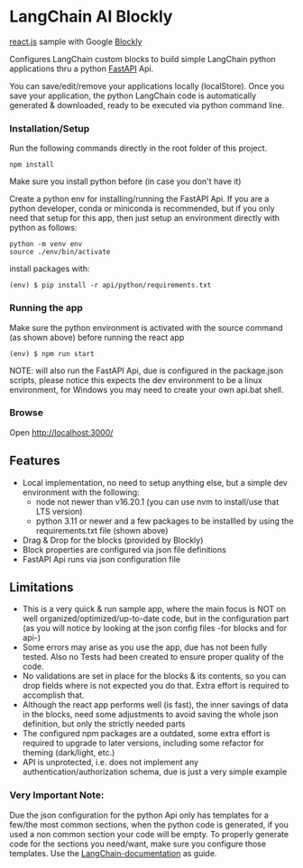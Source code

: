 # LangChain AI Blockly 

[react.js](https://reactjs.org/) sample with Google [Blockly](https://github.com/google/blockly)

Configures LangChain custom blocks to build simple LangChain python applications thru a python [FastAPI](https://fastapi.tiangolo.com) Api.

You can save/edit/remove your applications locally (localStore). Once you save your application, the python LangChain code is automatically generated & downloaded, ready to be executed via python command line.

### Installation/Setup
Run the following commands directly in the root folder of this project.

```
npm install
```

Make sure you install python before (in case you don't have it)

Create a python env for installing/running the FastAPI Api. If you are a python developer, conda or miniconda is recommended, but if you only need that setup for this app, then just setup an environment directly with python as follows:
```
python -m venv env
source ./env/bin/activate
```

install packages with:
```
(env) $ pip install -r api/python/requirements.txt
```

### Running the app

Make sure the python environment is activated with the source command (as shown above) before running the react app
```
(env) $ npm run start
```

NOTE: will also run the FastAPI Api, due is configured in the package.json scripts, please notice this expects the dev environment to be a linux environment, for Windows you may need to create your own api.bat shell.

### Browse

Open [http://localhost:3000/](http://localhost:3000/)

## Features
- Local implementation, no need to setup anything else, but a simple dev environment with the following:
  - node not newer than v16.20.1 (you can use nvm to install/use that LTS version)
  - python 3.11 or newer and a few packages to be installled by using the requirements.txt file (shown above)
- Drag & Drop for the blocks (provided by Blockly) 
- Block properties are configured via json file definitions
- FastAPI Api runs via json configuration file

## Limitations

- This is a very quick & run sample app, where the main focus is NOT on well organized/optimized/up-to-date code, but in the configuration part (as you will notice by looking at the json config files -for blocks and for api-)
- Some errors may arise as you use the app, due has not been fully tested. Also no Tests had been created to ensure proper quality of the code.
- No validations are set in place for the blocks & its contents, so you can drop fields where is not expected you do that. Extra effort is required to accomplish that.
- Although the react app performs well (is fast), the inner savings of data in the blocks, need some adjustments to avoid saving the whole json definition, but only the strictly needed parts
- The configured npm packages are a outdated, some extra effort is required to upgrade to later versions, including some refactor for theming (dark/light, etc.)
- API is unprotected, i.e. does not implement any authentication/authorization schema, due is just a very simple example

### Very Important Note:
Due the json configuration for the python Api only has templates for a few/the most common sections, when the python code is generated, if you used a non common section your code will be empty. To properly generate code for the sections you need/want, make sure you configure those templates. Use the [LangChain-documentation](https://langchain.readthedocs.io/en/latest/?) as guide.